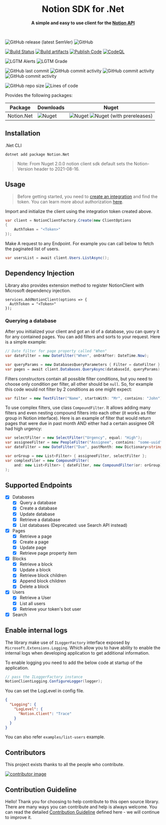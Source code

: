 <div align="center">
	<h1>Notion SDK for .Net</h1>
	<p>
		<b>A simple and easy to use client for the <a href="https://developers.notion.com">Notion API</a></b>
	</p>
	<br>
</div>

![GitHub release (latest SemVer)](https://img.shields.io/github/v/release/notion-dotnet/notion-sdk-net)
![GitHub](https://img.shields.io/github/license/notion-dotnet/notion-sdk-net)

[![Build Status](https://github.com/notion-dotnet/notion-sdk-net/actions/workflows/ci-build.yml/badge.svg)](https://github.com/notion-dotnet/notion-sdk-net/actions/workflows/ci-build.yml)
[![Build artifacts](https://github.com/notion-dotnet/notion-sdk-net/actions/workflows/build-artifacts-code.yml/badge.svg)](https://github.com/notion-dotnet/notion-sdk-net/actions/workflows/build-artifacts-code.yml)
[![Publish Code](https://github.com/notion-dotnet/notion-sdk-net/actions/workflows/publish-code.yml/badge.svg)](https://github.com/notion-dotnet/notion-sdk-net/actions/workflows/publish-code.yml)
[![CodeQL](https://github.com/notion-dotnet/notion-sdk-net/actions/workflows/codeql-analysis.yml/badge.svg)](https://github.com/notion-dotnet/notion-sdk-net/actions/workflows/codeql-analysis.yml)

![LGTM Alerts](https://img.shields.io/lgtm/alerts/github/notion-dotnet/notion-sdk-net)
![LGTM Grade](https://img.shields.io/lgtm/grade/csharp/github/notion-dotnet/notion-sdk-net)

![GitHub last commit](https://img.shields.io/github/last-commit/notion-dotnet/notion-sdk-net)
![GitHub commit activity](https://img.shields.io/github/commit-activity/w/notion-dotnet/notion-sdk-net)
![GitHub commit activity](https://img.shields.io/github/commit-activity/m/notion-dotnet/notion-sdk-net)
![GitHub commit activity](https://img.shields.io/github/commit-activity/y/notion-dotnet/notion-sdk-net)

![GitHub repo size](https://img.shields.io/github/repo-size/notion-dotnet/notion-sdk-net)
![Lines of code](https://img.shields.io/tokei/lines/github/notion-dotnet/notion-sdk-net)

Provides the following packages:

| Package | Downloads | Nuget |
|---|---|---|
| Notion.Net | ![Nuget](https://img.shields.io/nuget/dt/Notion.Net?color=success) | ![Nuget](https://img.shields.io/nuget/v/Notion.Net) ![Nuget (with prereleases)](https://img.shields.io/nuget/vpre/Notion.Net) |



## Installation

.Net CLI

```
dotnet add package Notion.Net
```

> Note: From Nuget 2.0.0 notion client sdk default sets the Notion-Version header to 2021-08-16.



## Usage

> Before getting started, you need to [create an integration](https://www.notion.com/my-integrations) and find the token. You can learn more about authorization [here](https://developers.notion.com/docs/authorization).

Import and initialize the client using the integration token created above.

```csharp
var client = NotionClientFactory.Create(new ClientOptions
{
    AuthToken = "<Token>"
});
```

Make A request to any Endpoint. For example you can call below to fetch the paginated list of users.

```csharp
var usersList = await client.Users.ListAsync();
```

## Dependency Injection

Library also provides extension method to register NotionClient with Microsoft dependency injection.

```
services.AddNotionClient(options => {
  AuthToken = "<Token>"
});
```

### Querying a database

After you initialized your client and got an id of a database, you can query it for any contained pages. You can add filters and sorts to your request. Here is a simple example:

```C#
// Date filter for page property called "When"
var dateFilter = new DateFilter("When", onOrAfter: DateTime.Now);

var queryParams = new DatabasesQueryParameters { Filter = dateFilter };
var pages = await client.Databases.QueryAsync(databaseId, queryParams);
```

Filters constructors contain all possible filter conditions, but you need to choose only condition per filter, all other should be `null`. So, for example this code would not filter by 2 conditions as one might expect:

```C#
var filter = new TextFilter("Name", startsWith: "Mr", contains: "John"); // WRONG FILTER USAGE

```

To use complex filters, use class `CompoundFilter`. It allows adding many filters and even nesting compound filters into each other (it works as filter group in Notion interface). Here is an example of filter that would return pages that were due in past month AND either had a certain assignee OR had high urgency:

```C#
var selectFilter = new SelectFilter("Urgency", equal: "High");
var assigneeFilter = new PeopleFilter("Assignee", contains: "some-uuid");
var dateFilter = new DateFilter("Due", pastMonth: new Dictionary<string, object>());

var orGroup = new List<Filter> { assigneeFilter, selectFilter };
var complexFiler = new CompoundFilter(
    and: new List<Filter> { dateFilter, new CompoundFilter(or: orGroup) }
);
```

## Supported Endpoints

- [x] Databases
  - [x] Query a database
  - [x] Create a database
  - [x] Update database
  - [x] Retrieve a database
  - [x] List databases  (Deprecated: use Search API instead)
- [x] Pages
  - [x] Retrieve a page
  - [x] Create a page
  - [x] Update page
  - [x] Retrieve page property item
- [x] Blocks
  - [x] Retrieve a block
  - [x] Update a block
  - [x] Retrieve block children
  - [x] Append block children
  - [x] Delete a block
- [x] Users
  - [x] Retrieve a User
  - [x] List all users
  - [x] Retrieve your token's bot user
- [x] Search

## Enable internal logs
The library make use of `ILoggerFactory` interface exposed by `Microsoft.Extensions.Logging`. Which allow you to have ability to enable the internal logs when developing application to get additional information.

To enable logging you need to add the below code at startup of the application.

```csharp
// pass the ILoggerFactory instance
NotionClientLogging.ConfigureLogger(logger);

```

You can set the LogLevel in config file.
```json
{
  "Logging": {
    "LogLevel": {
      "Notion.Client": "Trace"
    }
  }
}
```

You can also refer `examples/list-users` example.

## Contributors
This project exists thanks to all the people who contribute.

[![contributor image](https://contrib.rocks/image?repo=notion-dotnet/notion-sdk-net)](https://github.com/notion-dotnet/notion-sdk-net/graphs/contributors)

## Contribution Guideline

Hello! Thank you for choosing to help contribute to this open source library. There are many ways you can contribute and help is always welcome. You can read the detailed [Contribution Guideline](https://github.com/notion-dotnet/notion-sdk-net/blob/main/CONTRIBUTING.md) defined here - we will continue to improve it.
